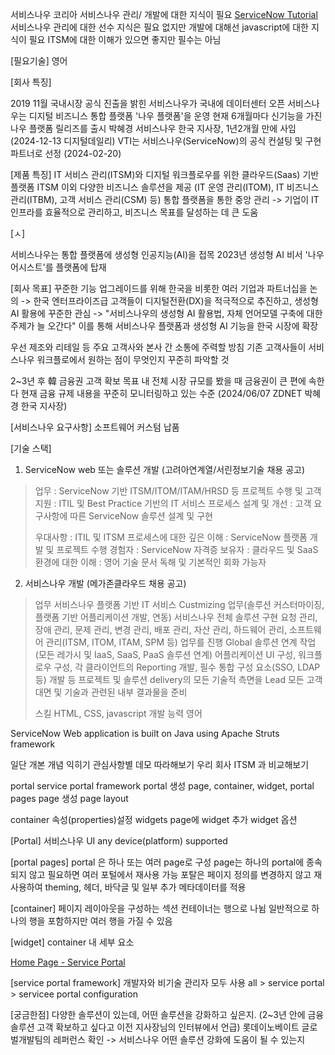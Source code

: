 서비스나우 코리아
서비스나우 관리/ 개발에 대한 지식이 필요
[ServiceNow Tutorial](https://www.tutorialspoint.com/servicenow/index.htm)
서비스나우 관리에 대한 선수 지식은 필요 없지만
개발에 대해선 javascript에 대한 지식이 필요
ITSM에 대한 이해가 있으면 좋지만 필수는 아님



[필요기술]
영어


[회사 특징]



2019 11월 국내시장 공식 진출을 밝힌 서비스나우가 국내에 데이터센터 오픈
서비스나우는 디지털 비즈니스 통합 플랫폼 '나우 플랫폼'을 운영
현재 6개월마다 신기능을 가진 나우 플랫폼 릴리즈를 출시
박혜경 서비스나우 한국 지사장, 1년2개월 만에 사임 (2024-12-13 디지털데일리)
VTI는 서비스나우(ServiceNow)의 공식 컨설팅 및 구현 파트너로 선정 (2024-02-20)

[제품 특징]
IT 서비스 관리(ITSM)와 디지털 워크플로우를 위한 클라우드(Saas) 기반 플랫폼
ITSM 이외 다양한 비즈니스 솔루션을 제공 (IT 운영 관리(ITOM), IT 비즈니스 관리(ITBM), 고객 서비스 관리(CSM) 등)
통합 플랫폼을 통한 중앙 관리 -> 기업이 IT 인프라를 효율적으로 관리하고, 비즈니스 목표를 달성하는 데 큰 도움



[ㅅ]



서비스나우는 통합 플랫폼에 생성형 인공지능(AI)을 접목
	2023년 생성형 AI 비서 '나우 어시스트'를 플랫폼에 탑재

[회사 목표]
꾸준한 기능 업그레이드를 위해 한국을 비롯한 여러 기업과 파트너십을 논의 -> 한국 엔터프라이즈급 고객들이 디지털전환(DX)을 적극적으로 추진하고, 생성형 AI 활용에 꾸준한 관심 -> "서비스나우의 생성형 AI 활용법, 자체 언어모델 구축에 대한 주제가 늘 오간다"
이를 통해 서비스나우 플랫폼과 생성형 AI 기능을 한국 시장에 확장

우선 제조와 리테일 등 주요 고객사와 본사 간 소통에 주력할 방침
기존 고객사들이 서비스나우 워크플로에서 원하는 점이 무엇인지 꾸준히 파악할 것

2~3년 후 韓 금융권 고객 확보 목표
	내 전체 시장 규모를 봤을 때 금융권이 큰 편에 속한다
	현재 금융 규제 내용을 꾸준히 모니터링하고 있는 수준
(2024/06/07 ZDNET 박혜경 한국 지사장)


[서비스나우 요구사항]
소프트웨어 커스텀 납품

[기술 스택]

1. ServiceNow web 또는 솔루션 개발 (고려아연계열/서린정보기술 채용 공고)
> 업무
> : ServiceNow 기반 ITSM/ITOM/ITAM/HRSD 등 프로젝트 수행 및 고객 지원
> : ITIL 및 Best Practice 기반의 IT 서비스 프로세스 설계 및 개선
> : 고객 요구사항에 따른 ServiceNow 솔루션 설계 및 구현
> 
> 우대사항
: ITIL 및 ITSM 프로세스에 대한 깊은 이해
: ServiceNow 플랫폼 개발 및 프로젝트 수행 경험자
: ServiceNow 자격증 보유자
: 클라우드 및 SaaS 환경에 대한 이해
: 영어 기술 문서 독해 및 기본적인 회화 가능자
> 

2. 서비스나우 개발 (메가존클라우드 채용 공고)
>업무
> 서비스나우 플랫폼 기반 IT 서비스 Custmizing 업무(솔루션 커스터마이징, 플랫폼 기반 어플리케이션 개발, 연동)
> 서비스나우 전체 솔루션 구현 요청 관리, 장애 관리, 문제 관리, 변경 관리, 배포 관리, 자산 관리, 하드웨어 관리, 소프트웨어 관리(ITSM, ITOM, ITAM, SPM 등) 업무를 진행
> Global 솔루션 연계 작업(모든 레가시 및 IaaS, SaaS, PaaS 솔루션 연계)
> 어플리케이션 UI 구성, 워크플로우 구성, 각 클라이언트의 Reporting 개발, 필수 통합 구성 요소(SSO, LDAP 등) 개발 등 프로젝트 및 솔루션 delivery의 모든 기술적 측면을 Lead
> 모든 고객 대면 및 기술과 관련된 내부 결과물을 준비
> 
> 스킬
> HTML, CSS, javascript 개발 능력
> 영어

ServiceNow Web application is built on Java using Apache Struts framework













일단 개본 개념 익히기
관심사항별 데모 따라해보기
우리 회사 ITSM 과 비교해보기


portal
	service portal framework
	portal 생성
	page, container, widget, 
portal pages
	page 생성
	page layout
	
container 
	속성(properties)설정
widgets
	page에 widget 추가
	widget 옵션

[Portal]
서비스나우 UI
any device(platform) supported

[portal pages]
portal 은 하나 또는 여러 page로 구성
page는 하나의 portal에 종속되지 않고 필요하면 여러 포털에서 재사용 가능
포탈은 페이지 정의를 변경하지 않고 재사용하여 theming, 헤더, 바닥글 및 일부 추가 메타데이터를 적용

[container]
페이지 레이아웃을 구성하는 섹션
컨테이너는 행으로 나뉨
일반적으로 하나의 행을 포함하지만 여러 행을 가질 수 있음


[widget]
container 내 세부 요소

[Home Page - Service Portal](https://dev209933.service-now.com/sp)

[service portal framework]
개발자와 비기술 관리자 모두 사용
all > service portal > servicee portal configuration

[궁금한점]
다양한 솔루션이 있는데, 어떤 솔루션을 강화하고 싶은지. (2~3년 안에 금융 솔루션 고객 확보하고 싶다고 이전 지사장님의 인터뷰에서 언급)
롯데이노베이트 글로벌개발팀의 레퍼런스 확인 -> 서비스나우 어떤 솔루션 강화에 도움이 될 수 있는지

